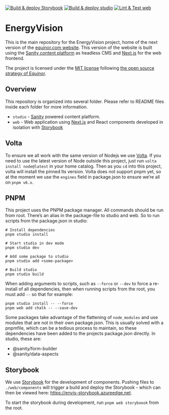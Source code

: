 [![Build & deploy Storybook](https://github.com/equinor/energyvision/actions/workflows/storybook.yaml/badge.svg?branch=main)](https://github.com/equinor/energyvision/actions/workflows/storybook.yaml) [![Build & deploy studio](https://github.com/equinor/energyvision/actions/workflows/studio.yaml/badge.svg)](https://github.com/equinor/energyvision/actions/workflows/studio.yaml) [![Lint & Test web](https://github.com/equinor/energyvision/actions/workflows/web.yaml/badge.svg?branch=main)](https://github.com/equinor/energyvision/actions/workflows/web.yaml)

# EnergyVision

This is the main repository for the EnergyVision project, home of the next version of the [equinor.com website](https://www.equinor.com). This version of the website is built using the [Sanity content platform](https://www.sanity.io/) as headless CMS and [Next.js](https://nextjs.org/) for the web frontend.

The project is licensed under the [MIT license](https://github.com/equinor/energyvision/blob/main/LICENSE) following [the open source strategy of Equinor](https://opensource.equinor.com).

## Overview

This repository is organized into several folder. Please refer to README files inside each folder for more information.

- `studio` - [Sanity](https://www.sanity.io/) powered content platform.
- `web` - Web application using [Next.js](https://nextjs.org/) and React components developed in isolation with [Storybook](https://storybook.js.org/)

## Volta

To ensure we all work with the same version of Nodejs we use [Volta](https://volta.sh/). If you need to use the latest version of Node outside this project, just run `volta install node@latest` in your home catalog. Then as you `cd` into this project, volta will install the pinned lts version. Volta does not support pnpm yet, so at the moment we use the `engines` field in package.json to ensure we’re all on `pnpm v6.x`.

## PNPM

This project uses the PNPM package manager. All commands should be run from root. There’s an alias in the package-file to studio and web. So to run scripts from the package.json in studio:

    # Install dependencies
    pnpm studio install

    # Start studio in dev mode
    pnpm studio dev

    # Add some package to studio
    pnpm studio add <some-package>

    # Build studio
    pnpm studio build

When adding arguments to scripts, such as `--force` or `--dev` to force a re-install of all dependencies, then when running scripts from the root, you must add `--` so that for example:

    pnpm studio install -- --force
    pnpm web add chalk -- --save-dev

Some packages take advantage of the flattening of `node_modules` and use modules that are not in their own package.json. This is usually solved with a pnpmfile, which can be a tedious process to maintain, so these dependencies have been added to the projects package.json directly. In studio, these are:

- @sanity/form-builder
- @sanity/data-aspects

## Storybook

We use [Storybook](https://storybook.js.org/) for the development of components. Pushing files to `./web/components` will trigger a build and deploy the Storybook - which can then be viewed here: https://envis-storybook.azureedge.net.

To start the storybook during development, run `pnpm web storyboook` from the root.
